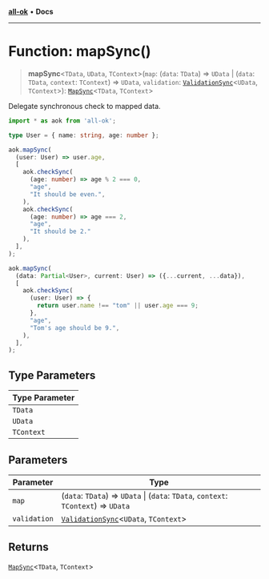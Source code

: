[**all-ok**](../README.md) • **Docs**

***

# Function: mapSync()

> **mapSync**\<`TData`, `UData`, `TContext`\>(`map`: (`data`: `TData`) => `UData` \| (`data`: `TData`, `context`: `TContext`) => `UData`, `validation`: [`ValidationSync`](../type-aliases/ValidationSync.md)\<`UData`, `TContext`\>): [`MapSync`](../type-aliases/MapSync.md)\<`TData`, `TContext`\>

Delegate synchronous check to mapped data.

```ts
import * as aok from 'all-ok';

type User = { name: string, age: number };

aok.mapSync(
  (user: User) => user.age,
  [
    aok.checkSync(
      (age: number) => age % 2 === 0,
      "age",
      "It should be even.",
    ),
    aok.checkSync(
      (age: number) => age === 2,
      "age",
      "It should be 2."
    ),
  ],
);

aok.mapSync(
  (data: Partial<User>, current: User) => ({...current, ...data}),
  [
    aok.checkSync(
      (user: User) => {
        return user.name !== "tom" || user.age === 9;
      },
      "age",
      "Tom's age should be 9.",
    ),
  ],
);
```

## Type Parameters

| Type Parameter |
| ------ |
| `TData` |
| `UData` |
| `TContext` |

## Parameters

| Parameter | Type |
| ------ | ------ |
| `map` | (`data`: `TData`) => `UData` \| (`data`: `TData`, `context`: `TContext`) => `UData` |
| `validation` | [`ValidationSync`](../type-aliases/ValidationSync.md)\<`UData`, `TContext`\> |

## Returns

[`MapSync`](../type-aliases/MapSync.md)\<`TData`, `TContext`\>
